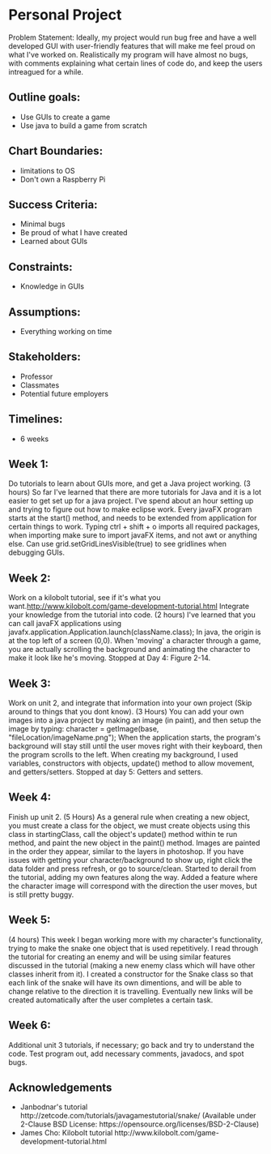# Personal Project
Problem Statement: Ideally, my project would run bug free and have a well developed GUI with user-friendly features that will make me feel proud on what I've worked on. Realistically my program will have almost no bugs, with comments explaining what certain lines of code do, and keep the users intreagued for a while.

## Outline goals: 
<ul>
  <li> Use GUIs to create a game </li>
  <li> Use java to build a game from scratch </li>
</ul>

## Chart Boundaries: 
<ul>
  <li> limitations to OS </li>
  <li> Don't own a Raspberry Pi </li>
</ul>

## Success Criteria: 
<ul>
  <li> Minimal bugs </li>
  <li> Be proud of what I have created </li>
  <li>Learned about GUIs </li>
</ul>

## Constraints: 
<ul>
  <li> Knowledge in GUIs </li>
</ul>

## Assumptions: 

<ul>
  <li> Everything working on time </li>
</ul>

## Stakeholders: 

<ul>
  <li> Professor </li>
  <li> Classmates </li>
  <li> Potential future employers </li>
</ul>

## Timelines:
<ul>
  <li>6 weeks </li>
</ul>

## Week 1:
Do tutorials to learn about GUIs more, and get a Java project working. (3 hours)
So far I've learned that there are more tutorials for Java and it is a lot easier to get set up for a java project.
I've spend about an hour setting up and trying to figure out how to make eclipse work. Every javaFX program starts at the start() method, and needs to be extended from application for certain things to work. Typing ctrl + shift + o imports all required packages, when importing make sure to import javaFX items, and not awt or anything else. Can use grid.setGridLinesVisible(true) to see gridlines when debugging GUIs.

## Week 2:
Work on a kilobolt tutorial, see if it's what you want.http://www.kilobolt.com/game-development-tutorial.html Integrate your knowledge from the tutorial into code. (2 hours)
I've learned that you can call javaFX applications using javafx.application.Application.launch(className.class); In java, the origin is at the top left of a screen (0,0). When 'moving' a character through a game, you are actually scrolling the background and animating the character to make it look like he's moving. Stopped at Day 4: Figure 2-14.

## Week 3:
Work on unit 2, and integrate that information into your own project (Skip around to things that you dont know). (3 Hours)
You can add your own images into a java project by making an image (in paint), and then setup the image by typing: character = getImage(base, "fileLocation/imageName.png"); When the application starts, the program's background will stay still until the user moves right with their keyboard, then the program scrolls to the left. When creating my background, I used variables, constructors with objects, update() method to allow movement, and getters/setters. Stopped at day 5: Getters and setters.

## Week 4:
Finish up unit 2. (5 Hours) As a general rule when creating a new object, you must create a class for the object, we must create objects using this class in startingClass, call the object's update() method within te run method, and paint the new object in the paint() method. Images are painted in the order they appear, similar to the layers in photoshop. If you have issues with getting your character/background to show up, right click the data folder and press refresh, or go to source/clean. Started to derail from the tutorial, adding my own features along the way. Added a feature where the character image will correspond with the direction the user moves, but is still pretty buggy.

## Week 5:
(4 hours) This week I began working more with my character's functionality, trying to make the snake one object that is used repetitively. I read through the tutorial for creating an enemy and will be using similar features discussed in the tutorial (making a new enemy class which will have other classes inherit from it). I created a constructor for the Snake class so that each link of the snake will have its own dimentions, and will be able to change relative to the direction it is travelling. Eventually new links will be created automatically after the user completes a certain task.

## Week 6:
Additional unit 3 tutorials, if necessary; go back and try to understand the code. Test program out, add necessary comments, javadocs, and spot bugs.

## Acknowledgements
<ul>
  <li> Janbodnar's tutorial http://zetcode.com/tutorials/javagamestutorial/snake/ (Available under 2-Clause BSD License: https://opensource.org/licenses/BSD-2-Clause) </li>
  <li> James Cho: Kilobolt tutorial http://www.kilobolt.com/game-development-tutorial.html </li>
</ul>
   
